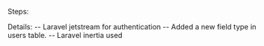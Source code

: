 Steps:



Details:
-- Laravel jetstream for authentication
-- Added a new field type in users table.
-- Laravel inertia used